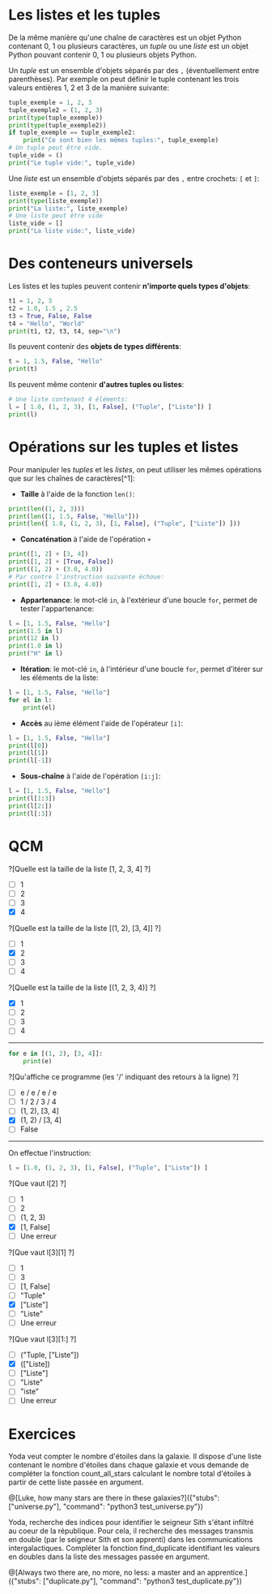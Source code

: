 # Les listes et les tuples

De la même manière qu'une chaîne de caractères est un objet Python contenant 0, 1 ou plusieurs caractères, un *tuple* ou une *liste* 
est un objet Python pouvant contenir 0, 1 ou plusieurs objets Python.

Un *tuple* est un ensemble d'objets séparés par des `,` (éventuellement entre parenthèses). Par exemple on peut définir le tuple contenant les trois valeurs entières 1, 2 et 3 
de la manière suivante:

```python runnable
tuple_exemple = 1, 2, 3
tuple_exemple2 = (1, 2, 3)
print(type(tuple_exemple))
print(type(tuple_exemple2))
if tuple_exemple == tuple_exemple2:
    print("Ce sont bien les mêmes tuples:", tuple_exemple)
# Un tuple peut être vide.
tuple_vide = ()
print("Le tuple vide:", tuple_vide)
```
Une *liste* est un ensemble d'objets séparés par des `,` entre crochets: `[` et `]`:

```python runnable
liste_exemple = [1, 2, 3]
print(type(liste_exemple))
print("La liste:", liste_exemple)
# Une liste peut être vide
liste_vide = []
print("La liste vide:", liste_vide)
```

# Des conteneurs universels

Les listes et les tuples peuvent contenir **n'importe quels types d'objets**:

```python runnable
t1 = 1, 2, 3
t2 = 1.0, 1.5 , 2.5
t3 = True, False, False
t4 = "Hello", "World"
print(t1, t2, t3, t4, sep="\n")
```
Ils peuvent contenir des **objets de types différents**:

```python runnable
t = 1, 1.5, False, "Hello"
print(t)
```
Ils peuvent même contenir **d'autres tuples ou listes**:

```python runnable
# Une liste contenant 4 éléments:
l = [ 1.0, (1, 2, 3), [1, False], ("Tuple", ["Liste"]) ]
print(l)
```

# Opérations sur les tuples et listes

Pour manipuler les *tuples* et les *listes*, on peut utiliser les mêmes opérations que sur les chaînes de caractères[^­1]:
 * **Taille** à l'aide de la fonction `len()`:
```python runnable
print(len((1, 2, 3)))
print(len([1, 1.5, False, "Hello"]))
print(len([ 1.0, (1, 2, 3), [1, False], ("Tuple", ["Liste"]) ]))
```
 * **Concaténation** à l'aide de l'opération `+`
```python runnable
print([1, 2] + [3, 4])
print([1, 2] + [True, False])
print((1, 2) + (3.0, 4.0))
# Par contre l'instruction suivante échoue:
print([1, 2] + (3.0, 4.0))
```
 * **Appartenance**: le mot-clé `in`, à l'extérieur d'une boucle `for`, permet de tester l'appartenance:
```python runnable
l = [1, 1.5, False, "Hello"]
print(1.5 in l)
print(12 in l)
print(1.0 in l)
print("H" in l)
```
 * **Itération**: le mot-clé `in`, à l'intérieur d'une boucle `for`, permet d'itérer sur les éléments de la liste:
```python runnable
l = [1, 1.5, False, "Hello"]
for el in l:
    print(el)
```
 * **Accès** au ième élément l'aide de l'opérateur `[i]`:
```python runnable
l = [1, 1.5, False, "Hello"]
print(l[0])
print(l[1])
print(l[-1])
```
 * **Sous-chaîne** à l'aide de l'opération `[i:j]`:
```python runnable
l = [1, 1.5, False, "Hello"]
print(l[1:3])
print(l[2:])
print(l[:3])
```

# QCM

?[Quelle est la taille de la liste [1, 2, 3, 4] ?]
-[ ] 1
-[ ] 2
-[ ] 3
-[X] 4

?[Quelle est la taille de la liste [(1, 2), [3, 4]] ?]
-[ ] 1
-[X] 2
-[ ] 3
-[ ] 4

?[Quelle est la taille de la liste [(1, 2, 3, 4)] ?]
-[X] 1
-[ ] 2
-[ ] 3
-[ ] 4

---

```python
for e in [(1, 2), [3, 4]]:
    print(e)
```
?[Qu'affiche ce programme (les '/' indiquant des retours à la ligne) ?]
-[ ] e / e / e / e
-[ ] 1 / 2 / 3 / 4
-[ ] (1, 2), [3, 4]
-[X] (1, 2) / [3, 4]
-[ ] False

---

On effectue l'instruction:
```python
l = [1.0, (1, 2, 3), [1, False], ("Tuple", ["Liste"]) ]
```

?[Que vaut l[2] ?]
-[ ] 1
-[ ] 2
-[ ] (1, 2, 3)
-[X] [1, False]
-[ ] Une erreur

?[Que vaut l[3][1] ?]
-[ ] 1
-[ ] 3
-[ ] [1, False]
-[ ] "Tuple"
-[X] ["Liste"]
-[ ] "Liste"
-[ ] Une erreur

?[Que vaut l[3][1:] ?]
-[ ] ("Tuple, ["Liste"])
-[X] (["Liste])
-[ ] ["Liste"]
-[ ] "Liste"
-[ ] "iste"
-[ ] Une erreur

# Exercices

Yoda veut compter le nombre d'étoiles dans la galaxie. Il dispose d'une liste contenant le nombre d'étoiles dans chaque galaxie
et vous demande de compléter la fonction count_all_stars calculant le nombre total d'étoiles à partir de cette liste passée en argument.

@[Luke, how many stars are there in these galaxies?]({"stubs": ["universe.py"], "command": "python3 test_universe.py"})

Yoda, recherche des indices pour identifier le seigneur Sith s'étant infiltré au coeur de la république. Pour cela, il recherche des messages transmis
en double (par le seigneur Sith et son apprenti) dans les communications intergalactiques.
Compléter la fonction find_duplicate identifiant les valeurs en doubles dans la liste des messages passée en argument.

@[Always two there are, no more, no less: a master and an apprentice.]({"stubs": ["duplicate.py"], "command": "python3 test_duplicate.py"})

